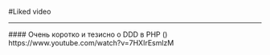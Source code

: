 #Liked video
<hr>
#### Очень коротко и тезисно о DDD в PHP ()
https://www.youtube.com/watch?v=7HXIrEsmlzM